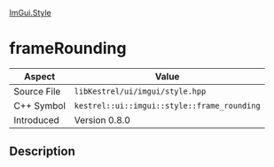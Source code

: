 [ImGui.Style](index)
# frameRounding
| Aspect | Value |
| --- | --- |
| Source File | `libKestrel/ui/imgui/style.hpp` |
| C++ Symbol | `kestrel::ui::imgui::style::frame_rounding` |
| Introduced | Version 0.8.0 |
## Description

